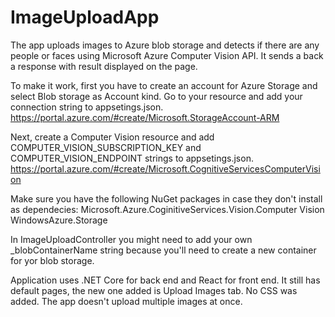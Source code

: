 # ImageUploadApp

The app uploads images to Azure blob storage and detects if there are any people or faces using Microsoft Azure Computer Vision API. 
It sends a back a response with result displayed on the page.

To make it work, first you have to create an account for Azure Storage and select Blob storage as Account kind. 
Go to your resource and add your connection string to appsetings.json.
https://portal.azure.com/#create/Microsoft.StorageAccount-ARM

Next, create a Computer Vision resource and add COMPUTER_VISION_SUBSCRIPTION_KEY and COMPUTER_VISION_ENDPOINT strings to appsetings.json.
https://portal.azure.com/#create/Microsoft.CognitiveServicesComputerVision

Make sure you have the following NuGet packages in case they don't install as dependecies: 
Microsoft.Azure.CoginitiveServices.Vision.Computer Vision
WindowsAzure.Storage

In ImageUploadController you might need to add your own _blobContainerName string because you'll need to create a new container for yor blob storage.

Application uses .NET Core for back end and React for front end. It still has default pages, the new one added is Upload Images tab. No CSS was added.
The app doesn't upload multiple images at once. 
